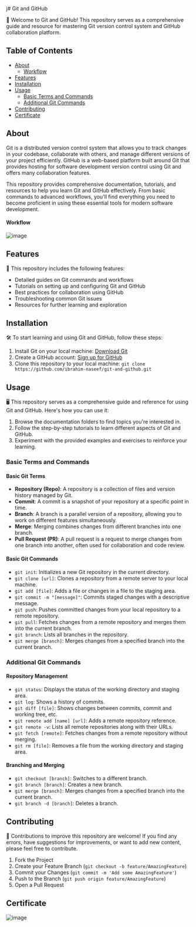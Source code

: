 j# Git and GitHub

🚀 Welcome to Git and GitHub! This repository serves as a comprehensive guide and resource for mastering Git version control system and GitHub collaboration platform.

## Table of Contents

- [About](#about)
  - [Workflow](#workflow)
- [Features](#features)
- [Installation](#installation)
- [Usage](#usage)
  - [Basic Terms and Commands](#basic-terms-and-commands)
  - [Additional Git Commands](#additional-git-commands)
- [Contributing](#contributing)
- [Certificate](#certificate)

## About

 Git is a distributed version control system that allows you to track changes in your codebase, collaborate with others, and manage different versions of your project efficiently. GitHub is a web-based platform built around Git that provides hosting for software development version control using Git and offers many collaboration features.

This repository provides comprehensive documentation, tutorials, and resources to help you learn Git and GitHub effectively. From basic commands to advanced workflows, you'll find everything you need to become proficient in using these essential tools for modern software development.

#### Workflow

![image](https://github.com/Ibrahim-Naseef/Git-and-Github/assets/156147657/ab76b372-d317-41e6-9e50-334ddb3d8bc4)


## Features

🌟 This repository includes the following features:

- Detailed guides on Git commands and workflows
- Tutorials on setting up and configuring Git and GitHub
- Best practices for collaboration using GitHub
- Troubleshooting common Git issues
- Resources for further learning and exploration

## Installation

🛠 To start learning and using Git and GitHub, follow these steps:

1. Install Git on your local machine: [Download Git](https://git-scm.com/)
2. Create a GitHub account: [Sign up for GitHub](https://github.com/join)
3. Clone this repository to your local machine: `git clone https://github.com/ibrahim-naseef/git-and-github.git`

## Usage

🖥 This repository serves as a comprehensive guide and reference for using Git and GitHub. Here's how you can use it:

1. Browse the documentation folders to find topics you're interested in.
2. Follow the step-by-step tutorials to learn different aspects of Git and GitHub.
3. Experiment with the provided examples and exercises to reinforce your learning.

### Basic Terms and Commands

#### Basic Git Terms

- **Repository (Repo)**: A repository is a collection of files and version history managed by Git.
- **Commit**: A commit is a snapshot of your repository at a specific point in time.
- **Branch**: A branch is a parallel version of a repository, allowing you to work on different features simultaneously.
- **Merge**: Merging combines changes from different branches into one branch.
- **Pull Request (PR)**: A pull request is a request to merge changes from one branch into another, often used for collaboration and code review.

#### Basic Git Commands

- `git init`: Initializes a new Git repository in the current directory.
- `git clone [url]`: Clones a repository from a remote server to your local machine.
- `git add [file]`: Adds a file or changes in a file to the staging area.
- `git commit -m "[message]"`: Commits staged changes with a descriptive message.
- `git push`: Pushes committed changes from your local repository to a remote repository.
- `git pull`: Fetches changes from a remote repository and merges them into the current branch.
- `git branch`: Lists all branches in the repository.
- `git merge [branch]`: Merges changes from a specified branch into the current branch.

### Additional Git Commands

#### Repository Management

- `git status`: Displays the status of the working directory and staging area.
- `git log`: Shows a history of commits.
- `git diff [file]`: Shows changes between commits, commit and working tree, etc.
- `git remote add [name] [url]`: Adds a remote repository reference.
- `git remote -v`: Lists all remote repositories along with their URLs.
- `git fetch [remote]`: Fetches changes from a remote repository without merging.
- `git rm [file]`: Removes a file from the working directory and staging area.

#### Branching and Merging

- `git checkout [branch]`: Switches to a different branch.
- `git branch [branch]`: Creates a new branch.
- `git merge [branch]`: Merges changes from a specified branch into the current branch.
- `git branch -d [branch]`: Deletes a branch.

## Contributing

🤝 Contributions to improve this repository are welcome! If you find any errors, have suggestions for improvements, or want to add new content, please feel free to contribute.

1. Fork the Project
2. Create your Feature Branch (`git checkout -b feature/AmazingFeature`)
3. Commit your Changes (`git commit -m 'Add some AmazingFeature'`)
4. Push to the Branch (`git push origin feature/AmazingFeature`)
5. Open a Pull Request


## Certificate
![image](https://github.com/Ibrahim-Naseef/Git-and-Github/assets/156147657/0cb394ff-3270-4785-93fe-5d0de41dcdce)

